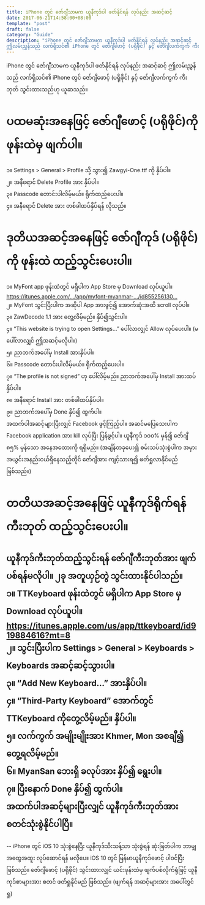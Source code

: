 ```yaml
---
title: iPhone တွင် ဇော်ဂျီသာမက ယူနီကုဒ်ပါ ဖတ်နိုင်ရန် လုပ်နည်း အဆင့်ဆင့်  
date: 2017-06-21T14:58:00+08:00  
template: "post"  
draft: false  
category: "Guide"  
description: "iPhone တွင် ဇော်ဂျီသာမက ယူနီကုဒ်ပါ ဖတ်နိုင်ရန် လုပ်နည်း အဆင့်ဆင့်
ဤလမ်းညွှန်သည် လက်ရှိသင်၏ iPhone တွင် ဇော်ဂျီဖောင့် (ပရိုဖိုင်) နှင့် ဇော်ဂျီလက်ကွက် ကီးဘုတ် သွင်းထားသည်ဟု ယူဆသည်။"
---
```

iPhone တွင် ဇော်ဂျီသာမက ယူနီကုဒ်ပါ ဖတ်နိုင်ရန် လုပ်နည်း အဆင့်ဆင့်
ဤလမ်းညွှန်သည် လက်ရှိသင်၏ iPhone တွင် ဇော်ဂျီဖောင့် (ပရိုဖိုင်) နှင့် ဇော်ဂျီလက်ကွက် ကီးဘုတ် သွင်းထားသည်ဟု ယူဆသည်။

ပထမဆုံးအနေဖြင့် ဇော်ဂျီဖောင့် (ပရိုဖိုင်)ကို ဖုန်းထဲမှ ဖျက်ပါ။ 
============================================
၁။ Settings > General > Profile သို့ သွား၍ Zawgyi-One.ttf ကို နှိပ်ပါ။  
၂။ အနီရောင် Delete Profile အား နှိပ်ပါ။  
၃။ Passcode တောင်းပါလိမ့်မယ်။ ရိုက်ထည့်ပေးပါ။  
၄။ အနီရောင် Delete အား တစ်ခါထပ်နှိပ်ရန် လိုသည်။  

ဒုတိယအဆင့်အနေဖြင့် ဇော်ဂျီကုဒ် (ပရိုဖိုင်) ကို ဖုန်းထဲ ထည့်သွင်းပေးပါ။ 
======================================================
၁။ MyFont app ဖုန်းထဲတွင် မရှိပါက App Store မှ Download လုပ်ယူပါ။  
https://itunes.apple.com/…/app/myfont-myanmar-…/id855256130…  
၂။ MyFont သွင်းပြီးပါက အဆိုပါ App အားဖွင့်၍ အောက်ဆုံးအထိ scroll လုပ်ပါ။  
၃။ ZawDecode 1.1 အား တွေ့လိမ့်မည်။ နှိပ်၍သွင်းပါ။  
၄။ “This website is trying to open Settings…” ပေါ်လာလျှင် Allow လုပ်ပေးပါ။ (မပေါ်လာလျှင် ဤအဆင့်မလိုပါ။)  
၅။ ညာဘက်အပေါ်မှ Install အားနှိပ်ပါ။  
၆။ Passcode တောင်းပါလိမ့်မယ်။ ရိုက်ထည့်ပေးပါ။  
၇။ “The profile is not signed” ဟု ပေါ်လိမ့်မည်။ ညာဘက်အပေါ်မှ Install အားထပ်နှိပ်ပါ။   
၈။ အနီရောင် Install အား တစ်ခါထပ်နှိပ်ပါ။   
၉။ ညာဘက်အပေါ်မှ Done နှိပ်၍ ထွက်ပါ။  
အထက်ပါအဆင့်များပြီးလျှင် Facebook ဖွင့်ကြည့်ပါ။ အဆင်မပြေသေးပါက Facebook application အား kill လုပ်ပြီး ပြန်ဖွင့်ပါ။ ယူနီကုဒ် ၁၀၀% မှန်၍ ဇော်ဂျီ ၈၅% မှန်သော အနေအထေားကို ရရှိမည်။ (အချိန်တခုပေး၍ စမ်းသပ်သုံးစွဲပါက အမှားအယွင်းအနည်းငယ်ရှိနေသည့်တိုင် ဇော်ဂျီအား ကျင့်သားရ၍ ဖတ်ရှုလာနိုင်မည် ဖြစ်သည်။)

တတိယအဆင့်အနေဖြင့် ယူနီကုဒ်ရိုက်ရန် ကီးဘုတ် ထည့်သွင်းပေးပါ။  
==================================================  
ယူနီကုဒ်ကီးဘုတ်ထည့်သွင်းရန် ဇော်ဂျီကီးဘုတ်အား ဖျက်ပစ်ရန်မလိုပါ။ ၂ခု အတူယှဉ်တွဲ သွင်းထားနိုင်ပါသည်။  
၁။ TTKeyboard ဖုန်းထဲတွင် မရှိပါက App Store မှ Download လုပ်ယူပါ။  
https://itunes.apple.com/us/app/ttkeyboard/id919884616?mt=8  
၂။ သွင်းပြီးပါက Settings > General > Keyboards > Keyboards အဆင့်ဆင့်သွားပါ။  
၃။ “Add New Keyboard…” အားနှိပ်ပါ။  
၄။ “Third-Party Keyboard” အောက်တွင် TTKeyboard ကိုတွေ့လိမ့်မည်။ နှိပ်ပါ။  
၅။ လက်ကွက် အမျိုးမျိုးအား Khmer, Mon အစချီ၍ တွေ့ရလိမ့်မည်။  
၆။ MyanSan ဘေးရှိ ခလုပ်အား နှိပ်၍ ရွေးပါ။  
၇။ ပြီးနောက် Done နှိပ်၍ ထွက်ပါ။  
အထက်ပါအဆင့်များပြီးလျှင် ယူနီကုဒ်ကီးဘုတ်အား စတင်သုံးစွဲနိုင်ပါပြီ။  
--
--
iPhone တွင် iOS 10 သုံးစွဲနေပြီး ယူနီကုဒ်သီးသန့်သာ သုံးစွဲရန် ဆုံးဖြတ်ပါက ဘာမျှ အထွေအထူး လုပ်ဆောင်ရန် မလိုပေ။ iOS 10 တွင် မြန်မာယူနီကုဒ်ဖောင့် ပါဝင်ပြီး ဖြစ်သည်။
ဇော်ဂျီဖောင့် (ပရိုဖိုင်) သွင်းထားလျှင် ယင်းဖုန်းထဲမှ ဖျက်ပစ်လိုက်ရုံဖြင့် ယူနီကုဒ်စာများအား စတင် ဖတ်ရှုနိုင်မည် ဖြစ်သည်။ (ဖျက်ရန် အဆင့်များအား အပေါ်တွင် ရှု)
